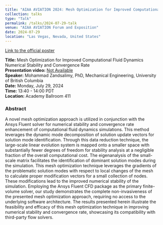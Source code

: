 ```yaml
---
title: "AIAA AVIATION 2024: Mesh Optimization for Improved Computational Fluid Dynamics Numerical Stability and Convergence Rate"
collection: talks
type: "Talk"
permalink: /talks/2024-07-29-talk
venue: "AIAA AVIATION Forum and Exposition"
date: 2024-07-29
location: "Las Vegas, Nevada, United States"
---
```


[Link to the official poster](https://arc.aiaa.org/doi/10.2514/6.2024-3615)

**Title:** Mesh Optimization for Improved Computational Fluid Dynamics Numerical Stability and Convergence Rate \
**Presentation video:** [Not Available]() \
**Speaker:** Mohammad Zandsalimy, PhD, Mechanical Engineering, University of British Columbia \
**Date:**  Monday, July 29, 2024 \
**Time:**  13:40 - 14:00 PDT \
**Location:** Academy Ballroom 411

### Abstract
A novel mesh optimization approach is utilized in conjunction with the Ansys Fluent solver for numerical stability and convergence rate enhancement of computational fluid dynamics simulations. This method leverages the dynamic mode decomposition of solution update vectors for solution mode identification. Through this data reduction technique, the large-scale linear evolution system is mapped onto a smaller space with substantially fewer degrees of freedom for stability analysis at a negligible fraction of the overall computational cost. The eigenanalysis of the small-scale matrix facilitates the identification of dominant solution modes during the simulation. This mesh optimization technique leverages the gradients of the problematic solution modes with respect to local changes of the mesh to calculate proper modification vectors for a small collection of nodes. These modifications lead to the improved numerical stability of the simulation. Employing the Ansys Fluent CFD package as the primary finite-volume solver, our study demonstrates the complete non-invasiveness of the presented mesh optimization approach, requiring no access to the underlying software architecture. The results presented herein illustrate the feasibility and efficacy of this mesh optimization technique in improving numerical stability and convergence rate, showcasing its compatibility with third-party flow solvers. 